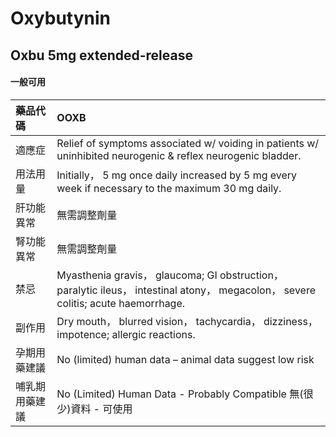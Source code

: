# Oxybutynin

## Oxbu 5mg extended-release

#### 一般可用

| 藥品代碼       | OOXB                                                                                                                               |
|:---------------|:-----------------------------------------------------------------------------------------------------------------------------------|
| 適應症         | Relief of symptoms associated w/ voiding in patients w/ uninhibited neurogenic & reflex neurogenic bladder.                        |
| 用法用量       | Initially， 5 mg once daily increased by 5 mg every week if necessary to the maximum 30 mg daily.                                  |
| 肝功能異常     | 無需調整劑量                                                                                                                       |
| 腎功能異常     | 無需調整劑量                                                                                                                       |
| 禁忌           | Myasthenia gravis， glaucoma; GI obstruction， paralytic ileus， intestinal atony， megacolon， severe colitis; acute haemorrhage. |
| 副作用         | Dry mouth， blurred vision， tachycardia， dizziness， impotence; allergic reactions.                                              |
| 孕期用藥建議   | No (limited) human data – animal data suggest low risk                                                                             |
| 哺乳期用藥建議 | No (Limited) Human Data - Probably Compatible 無(很少)資料 - 可使用                                                                |

